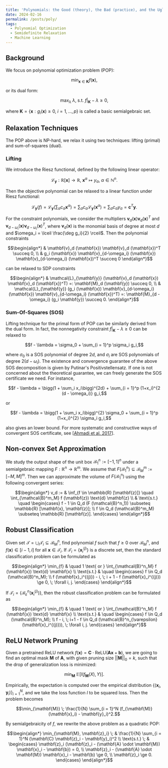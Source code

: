 ```yaml
---
title: 'Polynomials: the Good (theory), the Bad (practice), and the Ugly (from theory to practice)'
date: 2024-02-16
permalink: /posts/poly/
tags:
  - Polynomial Optimization
  - Semidefinite Relaxation
  - Machine Learning
---
```


Background
---
We focus on polynomial optimization problem (POP):

$$\min_{\mathbf{x} \in \mathbf{K}} f (\mathbf{x}),$$

or its dual form:

$$\max_{\lambda} \; \lambda, \; \text{s.t. } f\big\vert_{\mathbf{K}} - \lambda \ge 0,$$

where $\mathbf{K} = \lbrace\mathbf{x}: g_i (\mathbf{x}) \ge 0, \; i = 1, \ldots, p\rbrace$ is called a basic semialgebraic set.

Relaxation Techniques
---
The POP above is NP-hard, we relax it using two techniques: lifting (primal) and sum-of-squares (dual).

### Lifting
We introduce the Riesz functional, defined by the following linear operator:

$$\mathcal{L}_{\mathbf{y}}: \mathbb{R} [\mathbf{x}] \longrightarrow \mathbb{R}, \; \mathbf{x}^{\alpha} \mapsto y_{\alpha}, \; \alpha \in \mathbb{N}^n.$$

Then the objective polynomial can be relaxed to a linear function under Riesz functional:

$$\mathcal{L}_{\mathbf{y}} (f) = \mathcal{L}_{\mathbf{y}} \bigg(\sum_{\alpha} c_{\alpha} \mathbf{x}^{\alpha}\bigg) = \sum_{\alpha} c_{\alpha} \mathcal{L}_{\mathbf{y}} (\mathbf{x}^{\alpha}) = \sum_{\alpha} c_{\alpha} y_{\alpha} = \mathbf{c}^T \mathbf{y}.$$

For the constraint polynomials, we consider the multipliers $\mathbf{v}_d (\mathbf{x}) \mathbf{v}_d (\mathbf{x})^T$ and $\mathbf{v}_{d-\omega_i} (\mathbf{x}) \mathbf{v}_{d-\omega_i} (\mathbf{x})^T$, where $\mathbf{v}_d (\mathbf{x})$ is the monomial basis of degree at most $d$ and $\omega_i = \lceil \frac{\deg g_i}{2} \rceil$. Then the polynomial constraints 

$$\begin{align*}
& \mathbf{v}_d (\mathbf{x}) \mathbf{v}_d (\mathbf{x})^T \succeq 0, \\
& g_i (\mathbf{x}) \mathbf{v}_{d-\omega_i} (\mathbf{x}) \mathbf{v}_{d-\omega_i} (\mathbf{x})^T \succeq 0
\end{align*}$$

can be relaxed to SDP constraints

$$\begin{align*}
& \mathcal{L}_{\mathbf{y}} (\mathbf{v}_d (\mathbf{x}) \mathbf{v}_d (\mathbf{x})^T) =: \mathbf{M}_d (\mathbf{y}) \succeq 0, \\
& \mathcal{L}_{\mathbf{y}} (g_i (\mathbf{x}) \mathbf{v}_{d-\omega_i} (\mathbf{x}) \mathbf{v}_{d-\omega_i} (\mathbf{x})^T) =: \mathbf{M}_{d - \omega_i} (g_i \mathbf{y}) \succeq 0.
\end{align*}$$

### Sum-Of-Squares (SOS)
Lifting technique for the primal form of POP can be similarly derived from the dual form. In fact, the nonnegativity constraint $f\big\vert_{\mathbf{K}} - \lambda \ge 0$ can be relaxed to 

$$f - \lambda = \sigma_0 + \sum_{i = 1}^p \sigma_i g_i,$$

where $\sigma_0$ is a SOS polynomial of degree $2d$, and $\sigma_i$ are SOS polynomials of degree $2 (d - \omega_i)$. The existence and convergence guarantee of the above SOS decomposition is given by Putinar's Positivstellensatz. If one is not concerned about the theoretical guarantee, we can freely generate the SOS certificate we need. For instance,

$$f - \lambda = \bigg(1 + \sum_i x_i\bigg)^{2d} + \sum_{i = 1}^p (1+x_i)^{2 (d - \omega_i)} g_i,$$

or

$$f - \lambda = \bigg(1 + \sum_i x_i\bigg)^{2} \sigma_0 + \sum_{i = 1}^p (1+x_i)^{2} \sigma_i g_i,$$

also gives an lower bound. For more systematic and constructive ways of convergent SOS certificate, see [[Ahmadi et al. 2017](https://arxiv.org/abs/1709.09307)].

Non-convex Set Approximation
---
We study the output shape of the unit box $\mathcal{B}^n_1 := [-1, 1]^n$ under a semialgebraic mapping $F: \mathbb{R}^n \rightarrow \mathbb{R}^m$. We assume that $F (\mathcal{B}^n_1) \subseteq \mathcal{B}^m_M := [-M, M]^m$. Then we can approximate the volume of $F (\mathcal{B}^n_1)$ using the following convergent series:

$$\begin{align*}
v_d := & \inf_{f \in \mathbb{R} [\mathbf{z}]} \quad \int_{\mathcal{B}^m_M} f (\mathbf{z}) \text{d} \mathbf{z} \\
& \text{s.t.} \quad \begin{cases}
f - 1 \in Q_d (F (\mathcal{B}^n_1)) \subseteq \mathbb{R} [\mathbf{x}, \mathbf{z}]; \\
f \in Q_d (\mathcal{B}^m_M) \subseteq \mathbb{R} [\mathbf{z}]. 
\end{cases}
\end{align*}$$

Robust Classification
---
Given set $\mathcal{T} = \bigcup_i \mathcal{T}_i \subseteq \mathcal{B}^n_M$, find polynomial $f$ such that $f \ge 0$ over $\mathcal{B}^n_M$, and $f (\mathbf{x}) \in [i-1, i]$ for all $\mathbf{x} \in \mathcal{T}_i$. If $\mathcal{T}_i = \{\mathbf{x}_i^{(j)}\}$ is a discrete set, then the standard classification problem can be formulated as

$$\begin{align*}
\min_{f} & \quad 1 \text{ or } \int_{\mathcal{B}^n_M} f (\mathbf{x}) \text{d} \mathbf{x} \\
\text{s.t.} & \quad \begin{cases}
  f \in Q_d (\mathcal{B}^n_M); \\
  f (\mathbf{x}_i^{(j)}) - i, \; i + 1 - f (\mathbf{x}_i^{(j)}) \ge 0, \; \forall i, j.
\end{cases}
\end{align*}$$

If $\mathcal{T}_i = \{\mathcal{B}^n_{\varepsilon} (\mathbf{x}_i^{(j)})\}$, then the robust classification problem can be formulated as

$$\begin{align*}
\min_{f} & \quad 1 \text{ or } \int_{\mathcal{B}^n_M} f (\mathbf{x}) \text{d} \mathbf{x} \\
\text{s.t.} & \quad \begin{cases}
f \in Q_d (\mathcal{B}^n_M); \\
f - i, \; i+1 - f \in Q_d (\mathcal{B}^n_{\varepsilon} (\mathbf{x}_i^{(j)})), \; \forall i, j.
\end{cases}
\end{align*}$$

ReLU Network Pruning
---
Given a pretrained ReLU network $f (\mathbf{x}) = \mathbf{C} \cdot \text{ReLU} (\mathbf{Ax} + \mathbf{b})$, we are going to find an optimal mask $\mathbf{M}$ of $\mathbf{A}$, with given pruning size $\vert\vert \mathbf{M} \vert\vert_0 = k$, such that the drop of generalization loss is minimized:

$$\min_{\mathbf{M}} \; \mathbb{E} [l (f_{\mathbf{M}} (X), Y)].$$

Empirically, the expectation is computed over the empirical distribution $\{(\mathbf{x}_i, \mathbf{y}_i)\}_{i = 1}^N$, and we take the loss function $l$ to be squared loss. Then the problem becomes

$$\min_{\mathbf{M}} \; \frac{1}{N} \sum_{i = 1}^N (f_{\mathbf{M}} (\mathbf{x}_i) - \mathbf{y}_i)^2.$$

By semialgebraicity of $f$, we rewrite the above problem as a quadratic POP:

$$\begin{align*}
\min_{\mathbf{M}, \mathbf{z}_i} \; & \frac{1}{N} \sum_{i = 1}^N (\mathbf{C} \mathbf{z}_i - \mathbf{y}_i)^2 \\
\text{s.t.} \; & \begin{cases}
\mathbf{z}_i (\mathbf{z}_i - (\mathbf{A} \odot \mathbf{M}) \mathbf{x}_i - \mathbf{b}) = 0, \\
\mathbf{z}_i - (\mathbf{A} \odot \mathbf{M}) \mathbf{x}_i - \mathbf{b} \ge 0, \\
\mathbf{z}_i \ge 0.
\end{cases}
\end{align*}$$